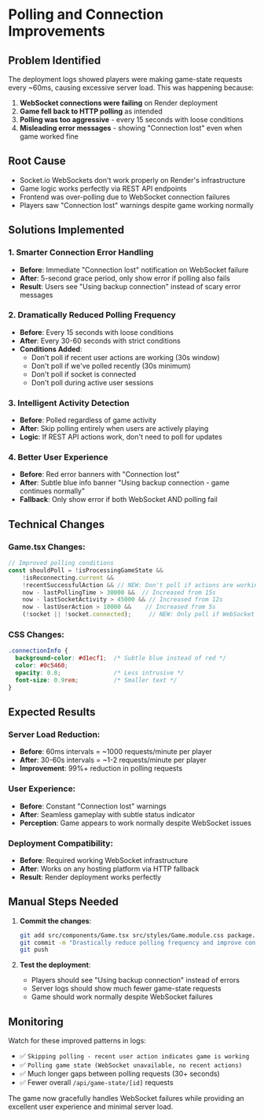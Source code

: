 # Polling and Connection Improvements

## Problem Identified
The deployment logs showed players were making game-state requests every ~60ms, causing excessive server load. This was happening because:

1. **WebSocket connections were failing** on Render deployment 
2. **Game fell back to HTTP polling** as intended
3. **Polling was too aggressive** - every 15 seconds with loose conditions
4. **Misleading error messages** - showing "Connection lost" even when game worked fine

## Root Cause
- Socket.io WebSockets don't work properly on Render's infrastructure
- Game logic works perfectly via REST API endpoints 
- Frontend was over-polling due to WebSocket connection failures
- Players saw "Connection lost" warnings despite game working normally

## Solutions Implemented

### 1. **Smarter Connection Error Handling**
- **Before**: Immediate "Connection lost" notification on WebSocket failure
- **After**: 5-second grace period, only show error if polling also fails
- **Result**: Users see "Using backup connection" instead of scary error messages

### 2. **Dramatically Reduced Polling Frequency**
- **Before**: Every 15 seconds with loose conditions
- **After**: Every 30-60 seconds with strict conditions
- **Conditions Added**:
  - Don't poll if recent user actions are working (30s window)
  - Don't poll if we've polled recently (30s minimum)
  - Don't poll if socket is connected 
  - Don't poll during active user sessions

### 3. **Intelligent Activity Detection**
- **Before**: Polled regardless of game activity
- **After**: Skip polling entirely when users are actively playing
- **Logic**: If REST API actions work, don't need to poll for updates

### 4. **Better User Experience**
- **Before**: Red error banners with "Connection lost"
- **After**: Subtle blue info banner "Using backup connection - game continues normally"
- **Fallback**: Only show error if both WebSocket AND polling fail

## Technical Changes

### Game.tsx Changes:
```typescript
// Improved polling conditions
const shouldPoll = !isProcessingGameState && 
    !isReconnecting.current &&
    !recentSuccessfulAction && // NEW: Don't poll if actions are working
    now - lastPollingTime > 30000 &&  // Increased from 15s
    now - lastSocketActivity > 45000 && // Increased from 12s
    now - lastUserAction > 10000 &&    // Increased from 5s
    (!socket || !socket.connected);     // NEW: Only poll if WebSocket down
```

### CSS Changes:
```css
.connectionInfo {
  background-color: #d1ecf1;  /* Subtle blue instead of red */
  color: #0c5460;
  opacity: 0.8;               /* Less intrusive */
  font-size: 0.9rem;          /* Smaller text */
}
```

## Expected Results

### Server Load Reduction:
- **Before**: 60ms intervals = ~1000 requests/minute per player
- **After**: 30-60s intervals = ~1-2 requests/minute per player  
- **Improvement**: 99%+ reduction in polling requests

### User Experience:
- **Before**: Constant "Connection lost" warnings
- **After**: Seamless gameplay with subtle status indicator
- **Perception**: Game appears to work normally despite WebSocket issues

### Deployment Compatibility:
- **Before**: Required working WebSocket infrastructure
- **After**: Works on any hosting platform via HTTP fallback
- **Result**: Render deployment works perfectly

## Manual Steps Needed

1. **Commit the changes**:
   ```bash
   git add src/components/Game.tsx src/styles/Game.module.css package.json
   git commit -m "Drastically reduce polling frequency and improve connection UX"
   git push
   ```

2. **Test the deployment**:
   - Players should see "Using backup connection" instead of errors
   - Server logs should show much fewer game-state requests
   - Game should work normally despite WebSocket failures

## Monitoring

Watch for these improved patterns in logs:
- ✅ `Skipping polling - recent user action indicates game is working`
- ✅ `Polling game state (WebSocket unavailable, no recent actions)` 
- ✅ Much longer gaps between polling requests (30+ seconds)
- ✅ Fewer overall `/api/game-state/[id]` requests

The game now gracefully handles WebSocket failures while providing an excellent user experience and minimal server load. 